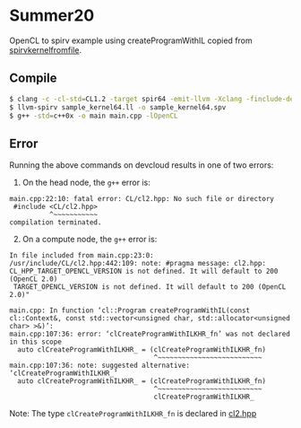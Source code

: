 # Summer20
OpenCL to spirv example using createProgramWithIL copied from [spirvkernelfromfile](https://github.com/bashbaug/SimpleOpenCLSamples/tree/master/samples/05_spirvkernelfromfile).

## Compile
```sh
$ clang -c -cl-std=CL1.2 -target spir64 -emit-llvm -Xclang -finclude-default-header -flto sample_kernel.cl -o sample_kernel.ll
$ llvm-spirv sample_kernel64.ll -o sample_kernel64.spv
$ g++ -std=c++0x -o main main.cpp -lOpenCL
```

## Error
Running the above commands on devcloud results in one of two errors:

1. On the head node, the `g++` error is:
```
main.cpp:22:10: fatal error: CL/cl2.hpp: No such file or directory
 #include <CL/cl2.hpp>
          ^~~~~~~~~~~~
compilation terminated.
```

2. On a compute node, the `g++` error is:
```
In file included from main.cpp:23:0:
/usr/include/CL/cl2.hpp:442:109: note: #pragma message: cl2.hpp: CL_HPP_TARGET_OPENCL_VERSION is not defined. It will default to 200 (OpenCL 2.0)
 TARGET_OPENCL_VERSION is not defined. It will default to 200 (OpenCL 2.0)"

main.cpp: In function ‘cl::Program createProgramWithIL(const cl::Context&, const std::vector<unsigned char, std::allocator<unsigned char> >&)’:
main.cpp:107:36: error: ‘clCreateProgramWithILKHR_fn’ was not declared in this scope
  auto clCreateProgramWithILKHR_ = (clCreateProgramWithILKHR_fn)
                                    ^~~~~~~~~~~~~~~~~~~~~~~~~~~
main.cpp:107:36: note: suggested alternative: ‘clCreateProgramWithILKHR_’
  auto clCreateProgramWithILKHR_ = (clCreateProgramWithILKHR_fn)
                                    ^~~~~~~~~~~~~~~~~~~~~~~~~~~
                                    clCreateProgramWithILKHR_
```

Note: The type `clCreateProgramWithILKHR_fn` is declared in [cl2.hpp](https://github.com/KhronosGroup/OpenCL-CLHPP/blob/5f3cc41df821a3e5988490232082a3e3b82c0283/include/CL/cl2.hpp?fbclid=IwAR0RDZP-3zOAOLhGaqmUvezmceZzjrgvNHKuBIkiMQcLzIdwXtXY4IRpnZ8#L6345) 
